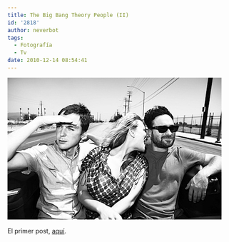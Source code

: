 ```yaml
---
title: The Big Bang Theory People (II)
id: '2818'
author: neverbot
tags:
  - Fotografía
  - Tv
date: 2010-12-14 08:54:41
---
```


![201012140854.jpg](./the-big-bang-theory-people-ii/201012140854.jpg)

El primer post, [aquí](https://neverbot.com/tv/the-big-bang-theory-people/).